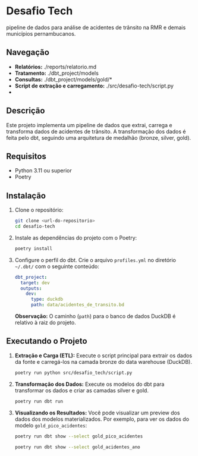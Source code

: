 # Desafio Tech

pipeline de dados para análise de acidentes de trânsito na RMR e demais municípios pernambucanos.


## Navegação
- **Relatórios:** ./reports/relatorio.md
- **Tratamento:** ./dbt_project/models
- **Consultas:** ./dbt_project/models/gold/*
- **Script de extração e carregamento:** ./src/desafio-tech/script.py
- 

## Descrição

Este projeto implementa um pipeline de dados que extrai, carrega e transforma dados de acidentes de trânsito. A transformação dos dados é feita pelo dbt, seguindo uma arquitetura de medalhão (bronze, silver, gold).

## Requisitos

- Python 3.11 ou superior
- Poetry
## Instalação

1.  Clone o repositório:
    ```bash
    git clone <url-do-repositorio>
    cd desafio-tech
    ```
2.  Instale as dependências do projeto com o Poetry:
    ```bash
    poetry install
    ```
3.  Configure o perfil do dbt. Crie o arquivo `profiles.yml` no diretório `~/.dbt/` com o seguinte conteúdo:
    ```yaml
    dbt_project:
      target: dev
      outputs:
        dev:
          type: duckdb
          path: data/acidentes_de_transito.bd
    ```
    **Observação:** O caminho (`path`) para o banco de dados DuckDB é relativo à raiz do projeto.

## Executando o Projeto

1.  **Extração e Carga (ETL):** Execute o script principal para extrair os dados da fonte e carregá-los na camada bronze do data warehouse (DuckDB).
    ```bash
    poetry run python src/desafio_tech/script.py
    ```
2.  **Transformação dos Dados:** Execute os modelos do dbt para transformar os dados e criar as camadas silver e gold.
    ```bash
    poetry run dbt run
    ```
3.  **Visualizando os Resultados:** Você pode visualizar um preview dos dados dos modelos materializados. Por exemplo, para ver os dados do modelo `gold_pico_acidentes`:
    ```bash
    poetry run dbt show --select gold_pico_acidentes
    ```

    ```bash
    poetry run dbt show --select gold_acidentes_ano
    ```